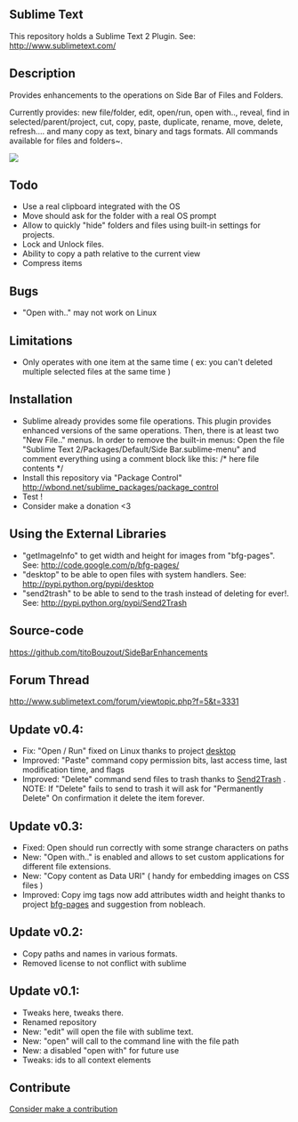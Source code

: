 Sublime Text
------------------

This repository holds a Sublime Text 2 Plugin. See: http://www.sublimetext.com/

Description
------------------

Provides enhancements to the operations on Side Bar of Files and Folders.

Currently provides: new file/folder, edit, open/run, open with.., reveal, find in selected/parent/project, cut, copy, paste, duplicate, rename, move, delete, refresh.... and many copy as text, binary and tags formats. All commands available for files and folders~.

<img src="http://dl.dropbox.com/u/43596449/tito/sublime/SideBar/screenshot.png" border="0"/>

Todo
------------------
 
 * Use a real clipboard integrated with the OS
 * Move should ask for the folder with a real OS prompt
 * Allow to quickly "hide" folders and files using built-in settings for projects.
 * Lock and Unlock files.
 * Ability to copy a path relative to the current view
 * Compress items
 
Bugs
------------------
 * "Open with.." may not work on Linux

Limitations
------------------

 * Only operates with one item at the same time ( ex: you can't deleted multiple selected files at the same time )

Installation
------------------

 * Sublime already provides some file operations. This plugin provides enhanced versions of the same operations. Then, there is at least two "New File.." menus. In order to remove the built-in menus: Open the file "Sublime Text 2/Packages/Default/Side Bar.sublime-menu" and comment everything using a comment block like this: /* here file contents */
 * Install this repository via "Package Control" http://wbond.net/sublime_packages/package_control
 * Test !
 * Consider make a donation <3

Using the External Libraries
------------------
 * "getImageInfo" to get width and height for images from "bfg-pages". See: http://code.google.com/p/bfg-pages/
 * "desktop" to be able to open files with system handlers. See: http://pypi.python.org/pypi/desktop
 * "send2trash" to be able to send to the trash instead of deleting for ever!. See: http://pypi.python.org/pypi/Send2Trash

Source-code
------------------

https://github.com/titoBouzout/SideBarEnhancements

Forum Thread
------------------

http://www.sublimetext.com/forum/viewtopic.php?f=5&t=3331

Update v0.4:
------------------

* Fix: "Open / Run" fixed on Linux thanks to project [desktop](http://pypi.python.org/pypi/desktop)
* Improved: "Paste" command copy permission bits, last access time, last modification time, and flags
* Improved: "Delete" command send files to trash thanks to [Send2Trash](http://pypi.python.org/pypi/Send2Trash) . NOTE: If "Delete" fails to send to trash it will ask for "Permanently Delete" On confirmation it delete the item forever.

Update v0.3:
------------------

* Fixed: Open should run correctly with some strange characters on paths
* New: "Open with.." is enabled and allows to set custom applications for different file extensions.
* New:  "Copy content as Data URI" ( handy for embedding images on CSS files )
* Improved: Copy img tags now add attributes width and height thanks to project [bfg-pages](url=http://code.google.com/p/bfg-pages/) and suggestion from nobleach.

Update v0.2:
------------------

 * Copy paths and names in various formats.
 * Removed license to not conflict with sublime

Update v0.1:
------------------

 * Tweaks here, tweaks there.
 * Renamed repository
 * New: "edit" will open the file with sublime text.
 * New: "open" will call to the command line with the file path
 * New: a disabled "open with" for future use
 * Tweaks: ids to all context elements

Contribute
------------------

[Consider make a contribution](https://www.paypal.com/cgi-bin/webscr?cmd=_donations&business=extensiondevelopment%40gmail%2ecom&lc=UY&item_name=Tito&item_number=sublime%2dtext%2dside%2dbar%2dplugin&currency_code=USD&bn=PP%2dDonationsBF%3abtn_donateCC_LG%2egif%3aNonHosted)